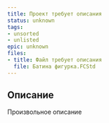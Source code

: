 ```yaml
---
title: Проект требует описания
status: unknown
tags:
- unsorted
- unlisted
epic: unknown
files:
- title: Файл требует описания
  file: Батина фигурка.FCStd
---
```



## Описание

Произвольное описание